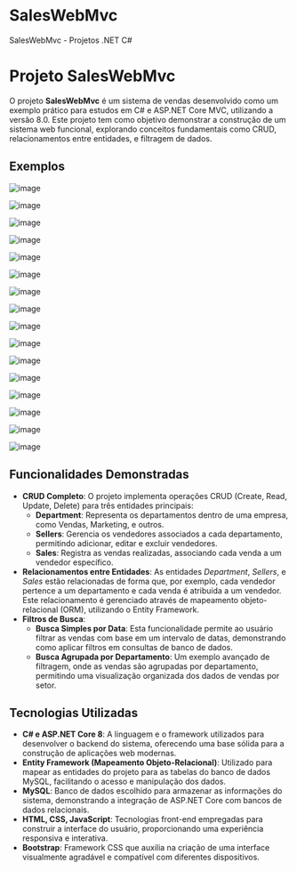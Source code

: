 # SalesWebMvc
SalesWebMvc - Projetos .NET C#

<h1>Projeto SalesWebMvc</h1>

<p>
  O projeto <strong>SalesWebMvc</strong> é um sistema de vendas desenvolvido como um exemplo prático para estudos em C# e ASP.NET Core MVC, utilizando a versão 8.0. 
  Este projeto tem como objetivo demonstrar a construção de um sistema web funcional, explorando conceitos fundamentais como CRUD, relacionamentos entre entidades, e filtragem de dados.
</p>

<h2>Exemplos</h2>

![image](https://github.com/user-attachments/assets/c927d30a-a465-4573-9a6d-9a4732aa0f24)


![image](https://github.com/user-attachments/assets/824d4de6-21ef-45da-b7d4-0b38350d95a9)


![image](https://github.com/user-attachments/assets/910800f6-d752-44fd-8553-faf8003f884c)


![image](https://github.com/user-attachments/assets/d3091ef3-cfc5-4d59-a449-d6bb52739abf)

![image](https://github.com/user-attachments/assets/c1e7a2b7-eff8-4141-9024-9b4e69421c5e)


![image](https://github.com/user-attachments/assets/c6c8f4cd-8a5e-4848-909a-ed92f1a8aa94)

![image](https://github.com/user-attachments/assets/81f2f6d9-f371-4e4e-b590-b09f5ac2592e)

![image](https://github.com/user-attachments/assets/e5dde04f-b378-494a-8c6e-fa3f562f9f6c)


![image](https://github.com/user-attachments/assets/c0572c0d-ab05-4f55-ba49-8378c2aa3973)


![image](https://github.com/user-attachments/assets/9e5b4f28-c400-48ca-84c4-9401e006653f)

![image](https://github.com/user-attachments/assets/6d097f1d-339b-4ead-be5c-8e32a0d6d021)


![image](https://github.com/user-attachments/assets/f4384912-aa58-442e-8e33-cce9bbb68978)


![image](https://github.com/user-attachments/assets/3e6afecf-117d-423b-a899-797b780c38fe)

![image](https://github.com/user-attachments/assets/cdc9c90c-b994-452d-b426-0c6d47acc5fb)

![image](https://github.com/user-attachments/assets/be285002-463e-4773-ba78-93751cbc5d04)


![image](https://github.com/user-attachments/assets/b97ed209-a556-4957-965a-0902ae83824a)


<h2>Funcionalidades Demonstradas</h2>
    <ul>
        <li>
            <strong>CRUD Completo</strong>: O projeto implementa operações CRUD (Create, Read, Update, Delete) para três entidades principais:
            <ul>
                <li><strong>Department</strong>: Representa os departamentos dentro de uma empresa, como Vendas, Marketing, e outros.</li>
                <li><strong>Sellers</strong>: Gerencia os vendedores associados a cada departamento, permitindo adicionar, editar e excluir vendedores.</li>
                <li><strong>Sales</strong>: Registra as vendas realizadas, associando cada venda a um vendedor específico.</li>
            </ul>
        </li>
        <li><strong>Relacionamentos entre Entidades</strong>: As entidades <em>Department</em>, <em>Sellers</em>, e <em>Sales</em> estão relacionadas de forma que, por exemplo, cada vendedor pertence a um departamento e cada venda é atribuída a um vendedor. 
          Este relacionamento é gerenciado através de mapeamento objeto-relacional (ORM), utilizando o Entity Framework.</li>
        <li>
            <strong>Filtros de Busca</strong>:
            <ul>
                <li><strong>Busca Simples por Data</strong>: Esta funcionalidade permite ao usuário filtrar as vendas com base em um intervalo de datas, demonstrando como aplicar filtros em consultas de banco de dados.</li>
                <li><strong>Busca Agrupada por Departamento</strong>: Um exemplo avançado de filtragem, onde as vendas são agrupadas por departamento, permitindo uma visualização organizada dos dados de vendas por setor.</li>
            </ul>
        </li>
    </ul>

<h2>Tecnologias Utilizadas</h2>
    <ul>
        <li><strong>C# e ASP.NET Core 8</strong>: A linguagem e o framework utilizados para desenvolver o backend do sistema, oferecendo uma base sólida para a construção de aplicações web modernas.</li>
        <li><strong>Entity Framework (Mapeamento Objeto-Relacional)</strong>: Utilizado para mapear as entidades do projeto para as tabelas do banco de dados MySQL, facilitando o acesso e manipulação dos dados.</li>
        <li><strong>MySQL</strong>: Banco de dados escolhido para armazenar as informações do sistema, demonstrando a integração de ASP.NET Core com bancos de dados relacionais.</li>
        <li><strong>HTML, CSS, JavaScript</strong>: Tecnologias front-end empregadas para construir a interface do usuário, proporcionando uma experiência responsiva e interativa.</li>
        <li><strong>Bootstrap</strong>: Framework CSS que auxilia na criação de uma interface visualmente agradável e compatível com diferentes dispositivos.</li>
    </ul>

